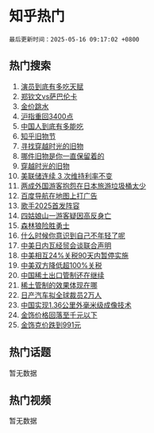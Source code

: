 # 知乎热门

`最后更新时间：2025-05-16 09:17:02 +0800`

## 热门搜索

1. [演员到底有多吃天赋](https://www.zhihu.com/search?q=%E6%BC%94%E5%91%98%E5%88%B0%E5%BA%95%E6%9C%89%E5%A4%9A%E5%90%83%E5%A4%A9%E8%B5%8B)
1. [郑钦文vs萨巴伦卡](https://www.zhihu.com/search?q=%E9%83%91%E9%92%A6%E6%96%87vs%E8%90%A8%E5%B7%B4%E4%BC%A6%E5%8D%A1)
1. [金价跳水](https://www.zhihu.com/search?q=%E9%87%91%E4%BB%B7%E8%B7%B3%E6%B0%B4)
1. [沪指重回3400点](https://www.zhihu.com/search?q=%E6%B2%AA%E6%8C%87%E9%87%8D%E5%9B%9E3400%E7%82%B9)
1. [中国人到底有多能吃](https://www.zhihu.com/search?q=%E4%B8%AD%E5%9B%BD%E4%BA%BA%E5%88%B0%E5%BA%95%E6%9C%89%E5%A4%9A%E8%83%BD%E5%90%83)
1. [知乎旧物节](https://www.zhihu.com/search?q=%E7%9F%A5%E4%B9%8E%E6%97%A7%E7%89%A9%E8%8A%82)
1. [寻找穿越时光的旧物](https://www.zhihu.com/search?q=%E5%AF%BB%E6%89%BE%E7%A9%BF%E8%B6%8A%E6%97%B6%E5%85%89%E7%9A%84%E6%97%A7%E7%89%A9)
1. [哪件旧物是你一直保留着的](https://www.zhihu.com/search?q=%E5%93%AA%E4%BB%B6%E6%97%A7%E7%89%A9%E6%98%AF%E4%BD%A0%E4%B8%80%E7%9B%B4%E4%BF%9D%E7%95%99%E7%9D%80%E7%9A%84)
1. [穿越时光的旧物](https://www.zhihu.com/search?q=%E7%A9%BF%E8%B6%8A%E6%97%B6%E5%85%89%E7%9A%84%E6%97%A7%E7%89%A9)
1. [美联储连续 3 次维持利率不变](https://www.zhihu.com/search?q=%E7%BE%8E%E8%81%94%E5%82%A8%E8%BF%9E%E7%BB%AD%203%20%E6%AC%A1%E7%BB%B4%E6%8C%81%E5%88%A9%E7%8E%87%E4%B8%8D%E5%8F%98)
1. [两成外国游客抱怨在日本旅游垃圾桶太少](https://www.zhihu.com/search?q=%E4%B8%A4%E6%88%90%E5%A4%96%E5%9B%BD%E6%B8%B8%E5%AE%A2%E6%8A%B1%E6%80%A8%E5%9C%A8%E6%97%A5%E6%9C%AC%E6%97%85%E6%B8%B8%E5%9E%83%E5%9C%BE%E6%A1%B6%E5%A4%AA%E5%B0%91)
1. [百度导航在地图上打广告](https://www.zhihu.com/search?q=%E7%99%BE%E5%BA%A6%E5%AF%BC%E8%88%AA%E5%9C%A8%E5%9C%B0%E5%9B%BE%E4%B8%8A%E6%89%93%E5%B9%BF%E5%91%8A)
1. [歌手2025首发阵容](https://www.zhihu.com/search?q=%E6%AD%8C%E6%89%8B2025%E9%A6%96%E5%8F%91%E9%98%B5%E5%AE%B9)
1. [四姑娘山一游客疑因高反身亡](https://www.zhihu.com/search?q=%E5%9B%9B%E5%A7%91%E5%A8%98%E5%B1%B1%E4%B8%80%E6%B8%B8%E5%AE%A2%E7%96%91%E5%9B%A0%E9%AB%98%E5%8F%8D%E8%BA%AB%E4%BA%A1)
1. [森林狼险胜勇士](https://www.zhihu.com/search?q=%E6%A3%AE%E6%9E%97%E7%8B%BC%E9%99%A9%E8%83%9C%E5%8B%87%E5%A3%AB)
1. [什么时候你意识到自己不年轻了呢](https://www.zhihu.com/search?q=%E4%BB%80%E4%B9%88%E6%97%B6%E5%80%99%E4%BD%A0%E6%84%8F%E8%AF%86%E5%88%B0%E8%87%AA%E5%B7%B1%E4%B8%8D%E5%B9%B4%E8%BD%BB%E4%BA%86%E5%91%A2)
1. [中美日内瓦经贸会谈联合声明](https://www.zhihu.com/search?q=%E4%B8%AD%E7%BE%8E%E6%97%A5%E5%86%85%E7%93%A6%E7%BB%8F%E8%B4%B8%E4%BC%9A%E8%B0%88%E8%81%94%E5%90%88%E5%A3%B0%E6%98%8E)
1. [中美相互24%关税90天内暂停实施](https://www.zhihu.com/search?q=%E4%B8%AD%E7%BE%8E%E7%9B%B8%E4%BA%9224%25%E5%85%B3%E7%A8%8E90%E5%A4%A9%E5%86%85%E6%9A%82%E5%81%9C%E5%AE%9E%E6%96%BD)
1. [中美双方降低超100%关税](https://www.zhihu.com/search?q=%E4%B8%AD%E7%BE%8E%E5%8F%8C%E6%96%B9%E9%99%8D%E4%BD%8E%E8%B6%85100%25%E5%85%B3%E7%A8%8E)
1. [中国稀土出口管制还在继续](https://www.zhihu.com/search?q=%E4%B8%AD%E5%9B%BD%E7%A8%80%E5%9C%9F%E5%87%BA%E5%8F%A3%E7%AE%A1%E5%88%B6%E8%BF%98%E5%9C%A8%E7%BB%A7%E7%BB%AD)
1. [稀土管制的效果体现在哪](https://www.zhihu.com/search?q=%E7%A8%80%E5%9C%9F%E7%AE%A1%E5%88%B6%E7%9A%84%E6%95%88%E6%9E%9C%E4%BD%93%E7%8E%B0%E5%9C%A8%E5%93%AA)
1. [日产汽车拟全球裁员2万人](https://www.zhihu.com/search?q=%E6%97%A5%E4%BA%A7%E6%B1%BD%E8%BD%A6%E6%8B%9F%E5%85%A8%E7%90%83%E8%A3%81%E5%91%982%E4%B8%87%E4%BA%BA)
1. [中国实现1.36公里外毫米级成像技术](https://www.zhihu.com/search?q=%E4%B8%AD%E5%9B%BD%E5%AE%9E%E7%8E%B01.36%E5%85%AC%E9%87%8C%E5%A4%96%E6%AF%AB%E7%B1%B3%E7%BA%A7%E6%88%90%E5%83%8F%E6%8A%80%E6%9C%AF)
1. [金饰价格回落至千元以下](https://www.zhihu.com/search?q=%E9%87%91%E9%A5%B0%E4%BB%B7%E6%A0%BC%E5%9B%9E%E8%90%BD%E8%87%B3%E5%8D%83%E5%85%83%E4%BB%A5%E4%B8%8B)
1. [金饰克价跌到991元](https://www.zhihu.com/search?q=%E9%87%91%E9%A5%B0%E5%85%8B%E4%BB%B7%E8%B7%8C%E5%88%B0991%E5%85%83)

## 热门话题

暂无数据

## 热门视频

暂无数据